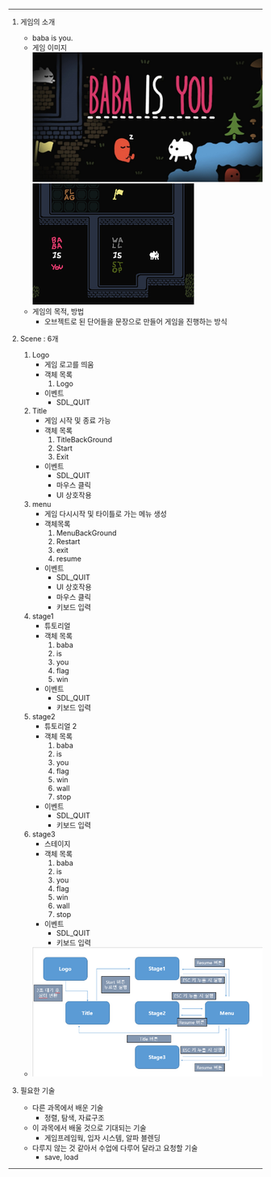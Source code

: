 ***

1. 게임의 소개

	- baba is you.
	- 게임 이미지
	![Title](/termPrj/babaIsYouTitle.jpg "Baba is you 게임의 Title입니다")
	![Game](/termPrj/babaIsYouGameplay.gif "Baba is you 게임의 Gameplay입니다")
	- 게임의 목적, 방법
		- 오브젝트로 된 단어들을 문장으로 만들어 게임을 진행하는 방식

1. Scene : 6개
	
	1. Logo
		- 게임 로고를 띄움
		- 객체 목록
			1. Logo
		- 이벤트
			- SDL_QUIT
	1. Title 
		- 게임 시작 및 종료 가능
		- 객체 목록
			1. TitleBackGround
			1. Start
			1. Exit
		- 이벤트
			- SDL_QUIT
			- 마우스 클릭
			- UI 상호작용
	1. menu
		- 게임 다시시작 및 타이틀로 가는 메뉴 생성
		- 객체목록	
			1. MenuBackGround
			1. Restart
			1. exit
			1. resume
		- 이벤트	
			- SDL_QUIT
			- UI 상호작용
			- 마우스 클릭
			- 키보드 입력
	1. stage1 
		- 튜토리얼
		- 객체 목록
			1. baba
			1. is
			1. you
			1. flag
			1. win
		- 이벤트
			- SDL_QUIT
			- 키보드 입력
	1. stage2 
		- 튜토리얼 2
		- 객체 목록
			1. baba
			1. is
			1. you
			1. flag
			1. win
			1. wall
			1. stop
		- 이벤트
			- SDL_QUIT
			- 키보드 입력
	1. stage3
		- 스테이지 
		- 객체 목록
			1. baba
			1. is
			1. you
			1. flag
			1. win
			1. wall
			1. stop
		- 이벤트
			- SDL_QUIT
			- 키보드 입력

	- ![StateDiagram](/termPrj/StateDiagram.png "StateDiagram")

	
	

1. 필요한 기술

	- 다른 과목에서 배운 기술
		- 정렬, 탐색, 자료구조
	- 이 과목에서 배울 것으로 기대되는 기술
		- 게임프레임웍, 입자 시스템, 알파 블렌딩
	- 다루지 않는 것 같아서 수업에 다루어 달라고 요청할 기술 
		- save, load

***